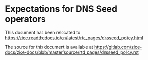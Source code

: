 Expectations for DNS Seed operators
====================================

This document has been relocated to https://zice.readthedocs.io/en/latest/rtd_pages/dnsseed_policy.html

The source for this document is available at https://gitlab.com/zice-docs/zice-docs/blob/master/source/rtd_pages/dnsseed_policy.rst